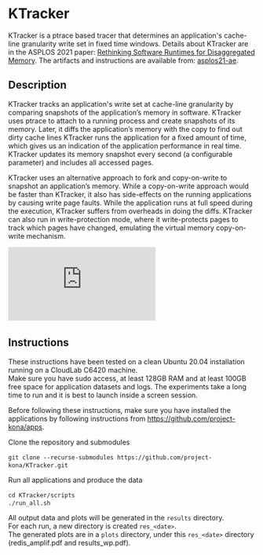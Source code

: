 # KTracker  

KTracker is a ptrace based tracer that determines an application's cache-line granularity write set in fixed time windows. Details about KTracker are in the ASPLOS 2021 paper: [Rethinking Software Runtimes for Disaggregated Memory](https://asplos-conference.org/abstracts/asplos21-paper210-extended_abstract.pdf). 
The artifacts and instructions are available from: [asplos21-ae](https://github.com/project-kona/asplos21-ae).


## Description  

KTracker tracks an application's write set at cache-line granularity by comparing snapshots of the application’s memory in software. KTracker uses ptrace to attach to a running process and create snapshots of its memory. Later, it diffs the application’s memory with the copy to find out dirty cache lines KTracker runs the application for a fixed amount of time, which gives us an indication of the application performance in real time. KTracker updates its memory snapshot every second (a configurable parameter) and includes all accessed pages. 

KTracker uses an alternative approach to fork and copy-on-write to snapshot an application’s memory. While a copy-on-write approach would be faster than KTracker, it also has side-effects on the running applications by causing write page faults. While the application runs at full speed during the execution, KTracker suffers from overheads in doing the diffs. KTracker can also run in write-protection mode, where it write-protects pages to track which pages have changed, emulating the virtual memory copy-on-write mechanism. 

![KTracker](https://github.com/project-kona/KTracker/blob/main/img/ktracker.pdf "KTracker")


## Instructions  

These instructions have been tested on a clean Ubuntu 20.04 installation running on a CloudLab C6420 machine.  
Make sure you have sudo access, at least 128GB RAM and at least 100GB free space for application datasets and logs.
The experiments take a long time to run and it is best to launch inside a screen session.   

Before following these instructions, make sure you have installed the applications by following 
instructions from https://github.com/project-kona/apps.

Clone the repository and submodules
```
git clone --recurse-submodules https://github.com/project-kona/KTracker.git  
```

Run all applications and produce the data 
```
cd KTracker/scripts  
./run_all.sh  
```

All output data and plots will be generated in the `results` directory.  
For each run, a new directory is created `res_<date>`.   
The generated plots are in a `plots` directory, under this `res_<date>` directory (redis\_amplif.pdf and results\_wp.pdf).  

